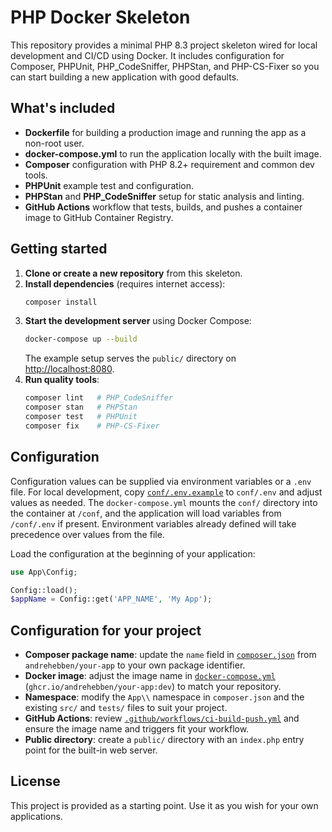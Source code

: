 # PHP Docker Skeleton

This repository provides a minimal PHP 8.3 project skeleton wired for local development and CI/CD using Docker.
It includes configuration for Composer, PHPUnit, PHP_CodeSniffer, PHPStan, and PHP-CS-Fixer so you can start
building a new application with good defaults.

## What's included

- **Dockerfile** for building a production image and running the app as a non-root user.
- **docker-compose.yml** to run the application locally with the built image.
- **Composer** configuration with PHP 8.2+ requirement and common dev tools.
- **PHPUnit** example test and configuration.
- **PHPStan** and **PHP_CodeSniffer** setup for static analysis and linting.
- **GitHub Actions** workflow that tests, builds, and pushes a container image to GitHub Container Registry.

## Getting started

1. **Clone or create a new repository** from this skeleton.
2. **Install dependencies** (requires internet access):
   ```bash
   composer install
   ```
3. **Start the development server** using Docker Compose:
   ```bash
   docker-compose up --build
   ```
   The example setup serves the `public/` directory on [http://localhost:8080](http://localhost:8080).
4. **Run quality tools**:
   ```bash
   composer lint   # PHP_CodeSniffer
   composer stan   # PHPStan
   composer test   # PHPUnit
   composer fix    # PHP-CS-Fixer
   ```

## Configuration

Configuration values can be supplied via environment variables or a `.env` file.
For local development, copy [`conf/.env.example`](conf/.env.example) to `conf/.env`
and adjust values as needed. The `docker-compose.yml` mounts the `conf/`
directory into the container at `/conf`, and the application will load variables
from `/conf/.env` if present. Environment variables already defined will take
precedence over values from the file.

Load the configuration at the beginning of your application:

```php
use App\Config;

Config::load();
$appName = Config::get('APP_NAME', 'My App');
```

## Configuration for your project

- **Composer package name**: update the `name` field in [`composer.json`](./composer.json) from `andrehebben/your-app` to your own package identifier.
- **Docker image**: adjust the image name in [`docker-compose.yml`](./docker-compose.yml) (`ghcr.io/andrehebben/your-app:dev`) to match your repository.
- **Namespace**: modify the `App\\` namespace in `composer.json` and the existing `src/` and `tests/` files to suit your project.
- **GitHub Actions**: review [`.github/workflows/ci-build-push.yml`](.github/workflows/ci-build-push.yml) and ensure the image name and triggers fit your workflow.
- **Public directory**: create a `public/` directory with an `index.php` entry point for the built-in web server.

## License

This project is provided as a starting point. Use it as you wish for your own applications.
